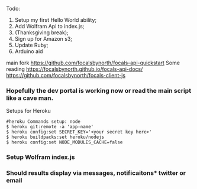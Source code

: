 Todo:

1. Setup my first Hello World ability;  
2. Add Wolfram Api to index.js; 
3. (Thanksgiving break);
4. Sign up for Amazon s3;
5. Update Ruby;
6. Arduino aid


main fork https://github.com/focalsbynorth/focals-api-quickstart 
Some reading  https://focalsbynorth.github.io/focals-api-docs/ 
https://github.com/focalsbynorth/focals-client-js

### Hopefully the dev portal is working now or read the main script like a cave man.

Setups for Heroku
```
#heroku Commands setup: node 
$ heroku git:remote -a 'app-name'
$ heroku config:set SECRET_KEY='<your secret key here>' 
$ heroku buildpacks:set heroku/nodejs
$ heroku config:set NODE_MODULES_CACHE=false
```

### Setup Wolfram index.js 

### Should results display via messages, notificaitons* twitter or email 



